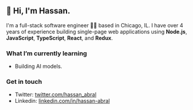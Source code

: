 ## 👋 Hi, I'm Hassan. 

I'm a full-stack software engineer 👨‍💻  based in Chicago, IL. I have over 4 years of experience building single-page web applications using **Node.js**, **JavaScript**, **TypeScript**, **React**, and **Redux**.
### What I’m currently learning

- Building AI models.

### Get in touch
- Twitter: [twitter.com/hassan_abral](https://twitter.com/hassan_abral)
- Linkedin: [linkedin.com/in/hassan-abral](https://www.linkedin.com/in/hassan-abral)
<!--
**hassanabral/hassanabral** is a ✨ _special_ ✨ repository because its `README.md` (this file) appears on your GitHub profile.
